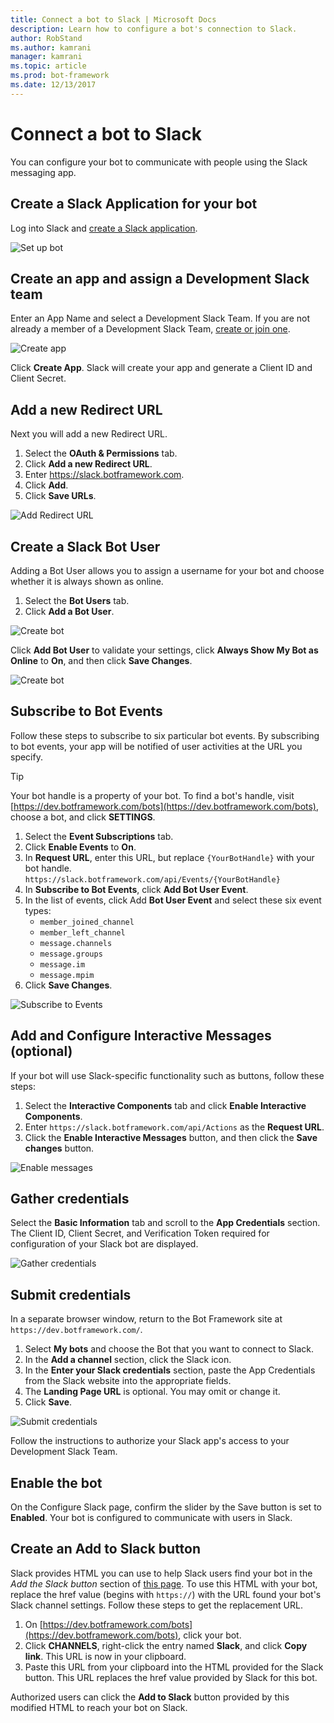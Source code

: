 ```yaml
---
title: Connect a bot to Slack | Microsoft Docs
description: Learn how to configure a bot's connection to Slack.
author: RobStand
ms.author: kamrani
manager: kamrani
ms.topic: article
ms.prod: bot-framework
ms.date: 12/13/2017
---
```


# Connect a bot to Slack

You can configure your bot to communicate with people using the Slack messaging app.

## Create a Slack Application for your bot

Log into Slack and [create a Slack application](https://api.slack.com/applications/new).

![Set up bot](~/media/channels/slack-NewApp.png)

## Create an app and assign a Development Slack team

Enter an App Name and select a Development Slack Team. If you are not already a member of a Development Slack Team, [create or join one](https://slack.com/).

![Create app](~/media/channels/slack-CreateApp.png)

Click **Create App**. Slack will create your app and generate a Client ID and Client Secret.

## Add a new Redirect URL

Next you will add a new Redirect URL.

1. Select the **OAuth & Permissions** tab. 
2. Click **Add a new Redirect URL**.
3. Enter https://slack.botframework.com. 
4. Click **Add**.
5. Click **Save URLs**.

![Add Redirect URL](~/media/channels/slack-RedirectURL.png)

## Create a Slack Bot User

Adding a Bot User allows you to assign a username for your bot and choose whether it is always shown as online.

1. Select the **Bot Users** tab.
2. Click **Add a Bot User**.

![Create bot](~/media/channels/slack-CreateBot.png)

Click **Add Bot User** to validate your settings, click **Always Show My Bot as Online** to **On**, and then click **Save Changes**.

![Create bot](~/media/channels/slack-CreateApp-AddBotUser.png)

## Subscribe to Bot Events

Follow these steps to subscribe to six particular bot events. By subscribing to bot events, your app will be notified of user activities at the URL you specify. 

> [!TIP] 
> Your bot handle is a property of your bot. To find a bot's handle, 
> visit [https://dev.botframework.com/bots](https://dev.botframework.com/bots),
> choose a bot, and click **SETTINGS**. 

1. Select the **Event Subscriptions** tab.
2. Click **Enable Events** to **On**.
3. In **Request URL**, enter this URL, but replace `{YourBotHandle}` with your bot handle.
        `https://slack.botframework.com/api/Events/{YourBotHandle}`
4. In **Subscribe to Bot Events**, click **Add Bot User Event**.
5. In the list of events, click Add **Bot User Event** and select these six event types:
    * `member_joined_channel`
    * `member_left_channel`
    * `message.channels`
    * `message.groups`
    * `message.im`
    * `message.mpim`
6. Click **Save Changes**.

![Subscribe to Events](~/media/channels/slack-EnableEvents.png)

## Add and Configure Interactive Messages (optional)

If your bot will use Slack-specific functionality such as buttons, follow these steps:

1. Select the **Interactive Components** tab and click **Enable Interactive Components**.
2. Enter `https://slack.botframework.com/api/Actions` as the **Request URL**.
3. Click the **Enable Interactive Messages** button, and then click the **Save changes** button.

![Enable messages](~/media/channels/slack-MessageURL.png)

## Gather credentials

Select the **Basic Information** tab and scroll to the **App Credentials** section. 
The Client ID, Client Secret, and Verification Token required for configuration of your Slack bot are displayed.

![Gather credentials](~/media/channels/slack-AppCredentials.png)

## Submit credentials

In a separate browser window, return to the Bot Framework site at `https://dev.botframework.com/`.

1. Select **My bots** and choose the Bot that you want to connect to Slack.
2. In the **Add a channel** section, click the Slack icon.
3. In the **Enter your Slack credentials** section, paste the App Credentials from the Slack website into the appropriate fields. 
4. The **Landing Page URL** is optional. You may omit or change it.
5. Click **Save**.

![Submit credentials](~/media/channels/slack-SubmitCredentials.png)

Follow the instructions to authorize your Slack app's access to your Development Slack Team. 

## Enable the bot
On the Configure Slack page, confirm the slider by the Save button is set to **Enabled**. 
Your bot is configured to communicate with users in Slack.

## Create an Add to Slack button

Slack provides HTML you can use to help Slack users find your bot in the 
*Add the Slack button* section of [this page](https://api.slack.com/docs/slack-button).
To use this HTML with your bot, replace the href value (begins with `https://`) with the URL found your bot's Slack channel settings.
Follow these steps to get the replacement URL.

1. On [https://dev.botframework.com/bots](https://dev.botframework.com/bots), click your bot. 
2. Click **CHANNELS**, right-click the entry named **Slack**, and click **Copy link**. This URL is now in your clipboard. 
3. Paste this URL from your clipboard into the HTML provided for the Slack button. This URL replaces the href value provided by Slack for this bot.

Authorized users can click the **Add to Slack** button provided by this modified HTML to reach your bot on Slack.
 
